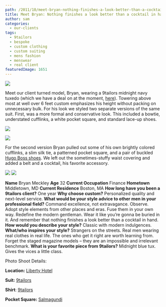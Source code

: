 ```yaml
---
path: /2011/10/meet-bryan-nothing-finishes-a-look-better-than-a-cocktail-in-hand/
title: Meet Bryan: Nothing finishes a look better than a cocktail in hand....
author: sam
categories: 
  - our-clients
tags: 
  - 9tailors
  - bespoke
  - custom clothing
  - custom suiting
  - mens fashion
  - menswear
  - real client
featuredImage: 1651
---
```

[![](http://1.bp.blogspot.com/-fPuRTu9Jpcw/TqhxDt53KoI/AAAAAAAAKXo/NgIuBMPQm-w/s640/bmeckley_profilepic.jpg)](http://1.bp.blogspot.com/-fPuRTu9Jpcw/TqhxDt53KoI/AAAAAAAAKXo/NgIuBMPQm-w/s1600/bmeckley_profilepic.jpg)

Meet our client turned model, Bryan, wearing a 9tailors midnight navy tuxedo (which we have a deal on at the moment, [here](http://9tailors.blogspot.com/2011/10/holiday-tuxedos-anyone.html)). Towering above most at well over 6 feet custom emphasizes his height without packing on unnecessary bulk. For his look we styled two separate versions of the same suit. First, was a more formal and conservative look. This included a bowtie, understated cufflinks, a white pocket square, and standard lace-up shoes.

[![](http://2.bp.blogspot.com/-tlq3JBax2qE/TqhA40h4JtI/AAAAAAAAA6c/ler8VWJ68AU/s400/9TailorsFallShoot-198.jpg)](http://2.bp.blogspot.com/-tlq3JBax2qE/TqhA40h4JtI/AAAAAAAAA6c/ler8VWJ68AU/s1600/9TailorsFallShoot-198.jpg)

[![](http://2.bp.blogspot.com/-4RNUfwUBuMg/TqhAkD_3MNI/AAAAAAAAA6Q/Dt6APjfBLTA/s400/9TailorsFallShoot-191.jpg)](http://2.bp.blogspot.com/-4RNUfwUBuMg/TqhAkD_3MNI/AAAAAAAAA6Q/Dt6APjfBLTA/s1600/9TailorsFallShoot-191.jpg)

For the second version Bryan pulled out some of his own brightly colored cufflinks, a slim silk tie, a patterned pocket square, and a pair of buckled [Hugo Boss shoes](http://store-us.hugoboss.com/Shoes-Accessories/86666,en_US,sc.html). We left out the sometimes-stuffy waist covering and added a belt and a cocktail, his favorite accessory.

[![](http://3.bp.blogspot.com/-LPTpLgL-zMc/Tqg5MiXyc8I/AAAAAAAAA6E/3m9lBDCQM8s/s400/9TailorsFallShoot-242.jpg)](http://3.bp.blogspot.com/-LPTpLgL-zMc/Tqg5MiXyc8I/AAAAAAAAA6E/3m9lBDCQM8s/s1600/9TailorsFallShoot-242.jpg) [![](http://2.bp.blogspot.com/-IzPZgAzTaXQ/Tqg5MQAa0XI/AAAAAAAAA54/rDYhJQ2g6eY/s400/9TailorsFallShoot-185.jpg)](http://2.bp.blogspot.com/-IzPZgAzTaXQ/Tqg5MQAa0XI/AAAAAAAAA54/rDYhJQ2g6eY/s1600/9TailorsFallShoot-185.jpg)

**Name** Bryan Meckley **Age** 32 **Current Occupation** Finance **Hometown** Middletown, MD **Current Residence** Boston, MA **How long have you been a 9tailors client?** One year **Why choose custom?** Personalized quality and next-level service. **What would be your style advice to other men in your professional field?** Command excellence, not extravagance. Observe. Adopt style elements from other places and eras. Fuse them in your own way. Redefine the modern gentleman. Wear it like you’re gonna be buried in it. And remember that nothing finishes a look better than a cocktail in hand. **How would you describe your style?** Classic with modern indulgences. **What/who inspires your style?** Strangers on the streets. Real men wearing real clothes in real life. The ones who get it right are worth learning from. Forget the staged magazine models – they are an impossible and irrelevant benchmark. **What is your favorite piece from 9tailors?** Midnight blue tux. Gives the vices a little class.

Photo Shoot Details:

**Location:** [Liberty Hotel](http://www.libertyhotel.com/)

**Suit:** [9tailors](http://www.blogger.com/www.9tailors.com)

**Shirt**: [9tailors](http://www.blogger.com/www.9tailors.com)

**Pocket Square:** [Salmagundi](http://www.salmagundiboston.com/)
